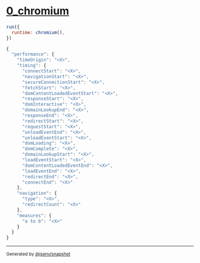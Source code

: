 # [0_chromium](../../performance_browsers.test.mjs#L31)

```js
run({
  runtime: chromium(),
})
```

```js
{
  "performance": {
    "timeOrigin": "<X>",
    "timing": {
      "connectStart": "<X>",
      "navigationStart": "<X>",
      "secureConnectionStart": "<X>",
      "fetchStart": "<X>",
      "domContentLoadedEventStart": "<X>",
      "responseStart": "<X>",
      "domInteractive": "<X>",
      "domainLookupEnd": "<X>",
      "responseEnd": "<X>",
      "redirectStart": "<X>",
      "requestStart": "<X>",
      "unloadEventEnd": "<X>",
      "unloadEventStart": "<X>",
      "domLoading": "<X>",
      "domComplete": "<X>",
      "domainLookupStart": "<X>",
      "loadEventStart": "<X>",
      "domContentLoadedEventEnd": "<X>",
      "loadEventEnd": "<X>",
      "redirectEnd": "<X>",
      "connectEnd": "<X>"
    },
    "navigation": {
      "type": "<X>",
      "redirectCount": "<X>"
    },
    "measures": {
      "a to b": "<X>"
    }
  }
}
```
---

<sub>
  Generated by <a href="https://github.com/jsenv/core/tree/main/packages/independent/snapshot">@jsenv/snapshot</a>
</sub>